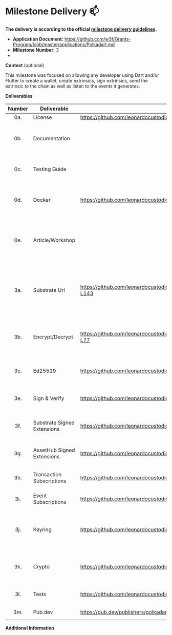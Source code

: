 # Milestone Delivery :mailbox:

**The delivery is according to the official [milestone delivery guidelines](https://github.com/w3f/Grants-Program/blob/master/docs/Support%20Docs/milestone-deliverables-guidelines.md).**  

* **Application Document:** https://github.com/w3f/Grants-Program/blob/master/applications/Polkadart.md
* **Milestone Number:** 3
* 
**Context** (optional)

This milestone was focused on allowing any developer using Dart and/or Flutter to create a wallet, create extrinsics, sign extrinsics, send the extrinsic to the chain as well as listen to the events it generates.

**Deliverables**

|Number|Deliverable|  Link |  Notes                   |
|:---: |  ---      |    --     |     ---                    |
| 0a.  | License          | https://github.com/leonardocustodio/polkadart/blob/main/packages/polkadart_keyring/LICENSE | Apache 2.0                         |
| 0b.  | Documentation    |  | We will provide markdown documentation of how to install and use the API. |
| 0c.  | Testing Guide    |  | We will provide sample scripts on how to use it. |
| 0d.  | Docker           | https://github.com/leonardocustodio/polkadart/blob/main/docker-compose.yml | We will provide a Dockerfile(s) that can be used to test the PoC. |
| 0e.  | Article/Workshop |   | We will publish an example flutter project using the library to explain what was done and how to use it. |
| 3a.  | Substrate Uri    | https://github.com/leonardocustodio/polkadart/blob/57aee026a5356461a4fbb4cb701c72ad032223b8/packages/substrate_bip39/lib/crypto_scheme.dart#L109-L143  | Implement Substrate's standard derivation format that applies to seeds and mnemonics. |
| 3b.  | Encrypt/Decrypt  | https://github.com/leonardocustodio/polkadart/blob/57aee026a5356461a4fbb4cb701c72ad032223b8/packages/substrate_bip39/lib/crypto_scheme.dart#L60-L77  | Use Substrate's Bip39 password to encrypt/decrypt seeds and mnemonics. |
| 3c.  | Ed25519          | https://github.com/leonardocustodio/polkadart/tree/main/packages/substrate_bip39  | Support Ed25519 signatures and key derivation |
| 3e.  | Sign & Verify    |  https://github.com/leonardocustodio/polkadart/blob/57aee026a5356461a4fbb4cb701c72ad032223b8/packages/polkadart_keyring/lib/src/keypair.dart#L54-L76 | Sign and verify messages using ed25519 keypairs |
| 3f.  | Substrate Signed Extensions   | https://github.com/leonardocustodio/polkadart/blob/main/packages/polkadart/lib/extrinsic/signed_extensions/substrate.dart | Support substrate's signed extensions |
| 3g.  | AssetHub Signed Extensions |  https://github.com/leonardocustodio/polkadart/blob/main/packages/polkadart/lib/extrinsic/signed_extensions/asset_hub.dart  | Support AssetHub's signed extensions |
| 3h.  | Transaction Subscriptions     | https://github.com/leonardocustodio/polkadart/blob/57aee026a5356461a4fbb4cb701c72ad032223b8/packages/polkadart/lib/apis/author.dart#L25-L41 | Support transaction subscription |
| 3i.  | Event Subscriptions           |  https://github.com/leonardocustodio/polkadart/blob/57aee026a5356461a4fbb4cb701c72ad032223b8/packages/polkadart/lib/apis/state.dart#L176-L189 | Support runtime event subscription |
| 3j.  | Keyring          | https://github.com/leonardocustodio/polkadart/tree/main/packages/polkadart_keyring/lib  | Create a package that manage a set of keys in a consistent environment |
| 3k.  | Crypto           | https://github.com/leonardocustodio/polkadart/tree/main/packages/polkadart/lib/substrate |  Utilities needed for signing, hash and encode/decode messages |
| 3l.  | Tests            | https://github.com/leonardocustodio/polkadart/tree/main/packages/polkadart_keyring/test  | Unit tests for deliverables above  |
| 3m.  | Pub.dev          | https://pub.dev/publishers/polkadart.dev/packages  | Publish to pub.dev                 |

**Additional Information**
